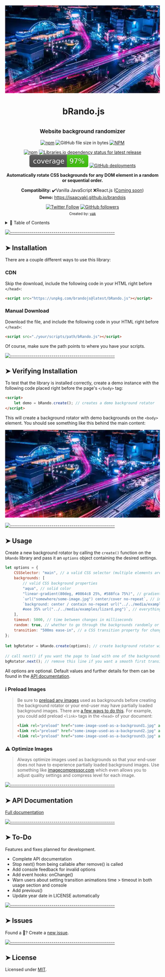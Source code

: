 <!-- ⚠️ This README has been generated from the file(s) "./src/readme/blueprint.md" ⚠️--><!-- prettier-ignore-start -->
<p align="center">
<img src="brandojs-demo-cap.webp" alt="demo screencap" width="640" height="auto"/>
</p>
<h1 align="center"><img src="logo.src" alt="" width="0" height="auto" /> bRando.js</h1>
<h2 align="center"><sub>Website background randomizer</sub></h2>
 
<!-- prettier-ignore-start -->
<p align="center">
<a href="https://www.npmjs.com/package/brandojs"><img alt="npm" src="https://img.shields.io/npm/v/brandojs?style=flat-square"></a> <img alt="GitHub file size in bytes" src="https://img.shields.io/github/size/isaacyakl/brandojs/dist/bRando.js?style=flat-square"> <a href="https://github.com/isaacyakl/brandojs/blob/master/LICENSE"><img alt="NPM" src="https://img.shields.io/npm/l/brandojs?style=flat-square"></a><!-- <img alt="npm type definitions" src="https://img.shields.io/npm/types/brandojs?style=flat-square"> -->
</p>
<p align="center">
<a href="https://www.npmjs.com/package/brandojs"><img alt="npm" src="https://img.shields.io/npm/dw/brandojs?style=flat-square"/></a>
<a href="https://libraries.io/npm/brandojs"><img alt="Libraries.io dependency status for latest release" src="https://img.shields.io/librariesio/release/npm/brandojs?style=flat-square"/></a>
<a href="https://isaacyakl.github.io/brandojs/coverage/lcov-report/"><img alt="coverage" src="./demo/coverage/coverage.svg"/></a>
<a href="https://isaacyakl.github.io/brandojs"><img alt="GitHub deployments" src="https://img.shields.io/github/deployments/isaacyakl/brandojs/github-pages?label=demo&style=flat-square"/></a>
</p>
<!-- prettier-ignore-end -->

<p align="center">
  <b>Automatically rotate CSS backgrounds for any DOM element in a random or sequential order.</b></br>
</p>
<p align="center">
  <b>Compatibility:</b> ✔️Vanilla JavaScript ❌React.js (<a href="#-to-do">Coming soon</a>)</br>
  <b>Demo:</b> <a href="https://isaacyakl.github.io/brandojs">https://isaacyakl.github.io/brandojs</a>
</p>
<p align="center">
  <a href="https://twitter.com/isaacyakl"><img alt="Twitter Follow" src="https://img.shields.io/twitter/follow/isaacyakl?style=social"></a> <a href="https://github.com/isaacyakl"><img alt="GitHub followers" src="https://img.shields.io/github/followers/isaacyakl?style=social"></a></br>
  <sub>Created by: <a href="https://github.com/isaacyakl">yak</a></sub>
<p>
<details>
<summary>📖 Table of Contents</summary>

[![-----------------------------------------------------](https://raw.githubusercontent.com/andreasbm/readme/master/assets/lines/aqua.png)](#table-of-contents)

## ➤ Table of Contents

* [➤ Installation](#-installation)
	* [CDN](#cdn)
	* [Manual Download](#manual-download)
* [➤ Verifying Installation](#-verifying-installation)
* [➤ Usage](#-usage)
	* [ℹ️ Preload Images](#-preload-images)
	* [⚠️ Optimize Images](#-optimize-images)
* [➤ API Documentation](#-api-documentation)
* [➤ To-Do](#-to-do)
* [➤ Issues](#-issues)
* [➤ License](#-license)
</details>


[![-----------------------------------------------------](https://raw.githubusercontent.com/andreasbm/readme/master/assets/lines/aqua.png)](#installation)

## ➤ Installation

There are a couple different ways to use this library:

### CDN

Skip the download, include the following code in your HTML right before `</head>`:

```html
<script src="https://unpkg.com/brandojs@latest/bRando.js"></script>
```

### Manual Download

Download the file, and include the following code in your HTML right before `</head>`:

```html
<script src="./your/scripts/path/bRando.js"></script>
```

Of course, make sure the path points to where you have your scripts.


[![-----------------------------------------------------](https://raw.githubusercontent.com/andreasbm/readme/master/assets/lines/aqua.png)](#verifying-installation)

## ➤ Verifying Installation

To test that the library is installed correctly, create a demo instance with the following code placed right before the page's `</body>` tag:

```html
<script>
	let demo = bRando.create(); // creates a demo background rotator
</script>
```

This will create a background rotator with demo backgrounds on the `<body>` element. You should see something like this behind the main content:

<p align="center">
<img src="brandojs-demo-cap.webp" alt="demo screencap" width="640" height="auto"/>


[![-----------------------------------------------------](https://raw.githubusercontent.com/andreasbm/readme/master/assets/lines/aqua.png)](#usage)

## ➤ Usage

Create a new background rotator by calling the `create()` function on the `bRando` library and pass it an `options` object containing the desired settings.

```javascript
let options = {
	CSSSelector: "main", // a valid CSS selector (multiple elements are allowed)
	backgrounds: [
		// valid CSS background properties
		"aqua", // solid color
		"linear-gradient(80deg, #0864c8 25%, #588fca 75%)", // gradient
		`url("somewhere/some-image.jpg") center/cover no-repeat`, // image
		`background: center / contain no-repeat url("../../media/examples/firefox-logo.svg"),
        #eee 35% url("../../media/examples/lizard.png")`, // everything
	],
	timeout: 5000, // time between changes in milliseconds
	random: true, // whether to go through the backgrounds randomly or not (no two backgrounds are allowed to be back-to-back)
	transition: "500ms ease-in", // a CSS transition property for changing between backgrounds
};

let bgRotator = bRando.create(options); // create background rotator with the options set above

// call next() if you want the page to load with one of the backgrounds immediately
bgRotator.next(); // remove this line if you want a smooth first transition
```

All options are optional. Default values and further details for them can be found in the <a href="https://isaacyakl.github.io/brandojs/docs/">API documentation</a>.

### ℹ️ Preload Images

> Be sure to [preload any images](https://developer.mozilla.org/en-US/docs/Web/HTML/Link_types/preload) used as backgrounds before creating the background rotator or your end-user may have partially loaded background images. There are [a few ways to do this](https://developer.mozilla.org/en-US/docs/Web/HTML/Link_types/preload). For example, you could add preload `<link>` tags in the `<head>` of your document:
>
> ```html
> <link rel="preload" href="some-image-used-as-a-background1.jpg" as="image" />
> <link rel="preload" href="some-image-used-as-a-background2.jpg" as="image" />
> <link rel="preload" href="some-image-used-as-a-background3.jpg" as="image" />
> ```

### ⚠️ Optimize Images

> Always optimize images used as backgrounds so that your end-user does not have to experience partially loaded background images. Use something like [imagecompressor.com](https://imagecompressor.com) which even allows you to adjust quality settings and compress level for each image.



[![-----------------------------------------------------](https://raw.githubusercontent.com/andreasbm/readme/master/assets/lines/aqua.png)](#api-documentation)

## ➤ API Documentation

[Full documentation](https://isaacyakl.github.io/brandojs/docs/)


[![-----------------------------------------------------](https://raw.githubusercontent.com/andreasbm/readme/master/assets/lines/aqua.png)](#to-do)

## ➤ To-Do

Features and fixes planned for development.

-  Complete API documentation
-  Stop next() from being callable after remove() is called
-  Add console feedback for invalid options
-  Add event hooks: onChange()
-  Warn users about setting transition animations time > timeout in both usage section and console
-  Add previous()
-  Update year date in LICENSE automatically



[![-----------------------------------------------------](https://raw.githubusercontent.com/andreasbm/readme/master/assets/lines/aqua.png)](#issues)

## ➤ Issues

Found a 🐛? Create a [new issue](https://github.com/isaacyakl/brandojs/issues/new).


[![-----------------------------------------------------](https://raw.githubusercontent.com/andreasbm/readme/master/assets/lines/aqua.png)](#license)

## ➤ License
	
Licensed under [MIT](https://opensource.org/licenses/MIT).

<!-- prettier-ignore-end -->
